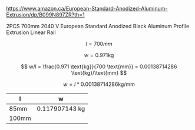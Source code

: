 
https://www.amazon.ca/European-Standard-Anodized-Aluminum-Extrusion/dp/B099N897ZR?th=1

2PCS 700mm 2040 V European Standard Anodized Black Aluminum Profile Extrusion Linear Rail

$$ l = 700 mm$$

$$ w = 0.971 \text{kg} $$

$$ w/l = \frac{0.971 \text{kg}}{700 \text{mm}} = 0.00138714286 \text{kg}/\text{mm} $$

$$w = l * 0.00138714286 \text{kg}/\text{mm} $$

| l     | w              |
| ----- | -------------- |
|  85mm | 0.117907143 kg |
| 100mm | 
